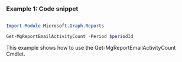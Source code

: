 ### Example 1: Code snippet

```powershell

Import-Module Microsoft.Graph.Reports

Get-MgReportEmailActivityCount -Period $periodId 

```
This example shows how to use the Get-MgReportEmailActivityCount Cmdlet.

